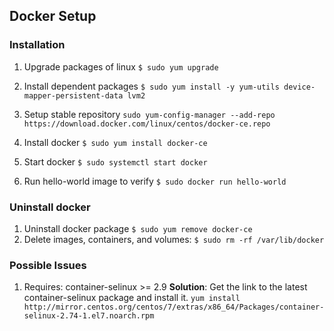 ## Docker Setup
### Installation
 1. Upgrade packages of linux
     `$ sudo yum upgrade`
  
 2. Install dependent packages
      `$ sudo yum install -y yum-utils device-mapper-persistent-data lvm2`
 3. Setup stable repository
      `sudo yum-config-manager --add-repo https://download.docker.com/linux/centos/docker-ce.repo`
 
 4. Install docker 
     `$ sudo yum install docker-ce`
5. Start docker
      `$ sudo systemctl start docker` 
 6. Run hello-world image to verify
      `$ sudo docker run hello-world`
### Uninstall docker

 1. Uninstall docker package
 `$ sudo yum remove docker-ce`
 2. Delete images, containers, and volumes:
 `$ sudo rm -rf /var/lib/docker`

### Possible Issues
1. Requires: container-selinux >= 2.9
    **Solution**: Get  the link to the latest container-selinux package and install it.
     `yum install http://mirror.centos.org/centos/7/extras/x86_64/Packages/container-selinux-2.74-1.el7.noarch.rpm` 